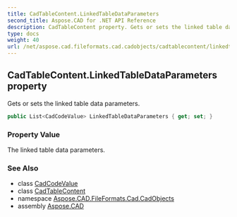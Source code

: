 ```yaml
---
title: CadTableContent.LinkedTableDataParameters
second_title: Aspose.CAD for .NET API Reference
description: CadTableContent property. Gets or sets the linked table data parameters
type: docs
weight: 40
url: /net/aspose.cad.fileformats.cad.cadobjects/cadtablecontent/linkedtabledataparameters/
---
```

## CadTableContent.LinkedTableDataParameters property

Gets or sets the linked table data parameters.

```csharp
public List<CadCodeValue> LinkedTableDataParameters { get; set; }
```

### Property Value

The linked table data parameters.

### See Also

* class [CadCodeValue](../../../aspose.cad.fileformats.cad/cadcodevalue/)
* class [CadTableContent](../)
* namespace [Aspose.CAD.FileFormats.Cad.CadObjects](../../cadtablecontent/)
* assembly [Aspose.CAD](../../../)


